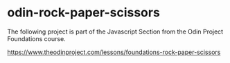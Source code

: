 # odin-rock-paper-scissors

The following project is part of the Javascript Section from the Odin Project Foundations course.

https://www.theodinproject.com/lessons/foundations-rock-paper-scissors